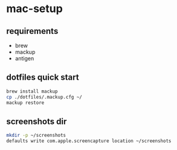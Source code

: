 # mac-setup

## requirements

* brew
* mackup
* antigen

## dotfiles quick start

```bash
brew install mackup
cp ./dotfiles/.mackup.cfg ~/
mackup restore
```

## screenshots dir

```bash
mkdir -p ~/screenshots
defaults write com.apple.screencapture location ~/screenshots
```
